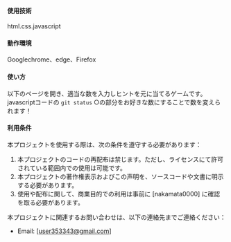#### 使用技術
html.css.javascript
#### 動作環境
Googlechrome、edge、Firefox
#### 使い方
以下のページを開き、適当な数を入力しヒントを元に当てるゲームです。
javascriptコードの `git status` 
○の部分をお好きな数にすることで数を変えられます！

#### 利用条件
本プロジェクトを使用する際は、次の条件を遵守する必要があります：

1. 本プロジェクトのコードの再配布は禁じます。ただし、ライセンスにて許可されている範囲内での使用は可能です。
2. 本プロジェクトの著作権表示およびこの声明を、ソースコードや文書に明示する必要があります。
3. 使用や配布に関して、商業目的での利用は事前に [nakamata0000] に確認を取る必要があります。

本プロジェクトに関連するお問い合わせは、以下の連絡先までご連絡ください：
- Email: [user353343@gmail.com]
